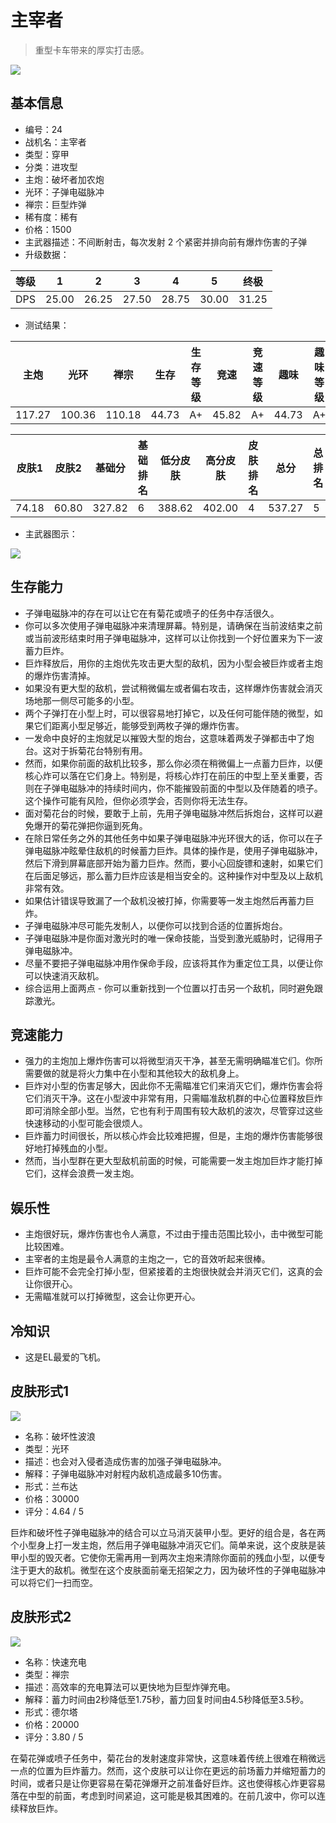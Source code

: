 # 主宰者

> 重型卡车带来的厚实打击感。

<img src="/ships/ship_24.png" style={{zoom:1}}/>

## 基本信息

- 编号：24
- 战机名：主宰者
- 类型：穿甲
- 分类：进攻型
- 主炮：破坏者加农炮
- 光环：子弹电磁脉冲
- 禅宗：巨型炸弹
- 稀有度：稀有
- 价格：1500
- 主武器描述：不间断射击，每次发射 2 个紧密并排向前有爆炸伤害的子弹
- 升级数据：

| 等级 | 1 | 2 | 3 | 4 | 5 | 终极 |
|--|--|--|--|--|--|--|
| DPS | 25.00 | 26.25 | 27.50 | 28.75 | 30.00 | 31.25 |

- 测试结果：

| 主炮 | 光环 | 禅宗 | 生存 | 生存等级 | 竞速 | 竞速等级 | 趣味 | 趣味等级 |
|--|--|--|--|--|--|--|--|--|
| 117.27 | 100.36 | 110.18 | 44.73 | A+ | 45.82 | A+ | 44.73 | A+ |

| 皮肤1 | 皮肤2 | 基础分 | 基础排名 | 低分皮肤 | 高分皮肤 | 皮肤排名 | 总分 | 总排名 |
|--|--|--|--|--|--|--|--|--|
| 74.18 | 60.80 | 327.82 | 6 | 388.62 | 402.00 | 4 | 537.27 | 5 |

- 主武器图示：

<img src="/illustration/main_24.gif" style={{zoom:1}}/>

## 生存能力

- 子弹电磁脉冲的存在可以让它在有菊花或喷子的任务中存活很久。
- 你可以多次使用子弹电磁脉冲来清理屏幕。特别是，请确保在当前波结束之前或当前波形结束时用子弹电磁脉冲，这样可以让你找到一个好位置来为下一波蓄力巨炸。
- 巨炸释放后，用你的主炮优先攻击更大型的敌机，因为小型会被巨炸或者主炮的爆炸伤害清掉。
- 如果没有更大型的敌机，尝试稍微偏左或者偏右攻击，这样爆炸伤害就会消灭场地那一侧尽可能多的小型。
- 两个子弹打在小型上时，可以很容易地打掉它，以及任何可能伴随的微型，如果它们距离小型足够近，能够受到两枚子弹的爆炸伤害。
- 一发命中良好的主炮就足以摧毁大型的炮台，这意味着两发子弹都击中了炮台。这对于拆菊花台特别有用。
- 然而，如果你前面的敌机比较多，那么你必须在稍微偏上一点蓄力巨炸，以便核心炸可以落在它们身上。特别是，将核心炸打在前压的中型上至关重要，否则在子弹电磁脉冲的持续时间内，你不能摧毁前面的中型以及伴随着的喷子。这个操作可能有风险，但你必须学会，否则你将无法生存。
- 面对菊花台的时候，要敢于上前，先用子弹电磁脉冲然后拆炮台，这样可以避免爆开的菊花弹把你逼到死角。
- 在除日常任务之外的其他任务中如果子弹电磁脉冲光环很大的话，你可以在子弹电磁脉冲眩晕住敌机的时候蓄力巨炸。具体的操作是，使用子弹电磁脉冲，然后下滑到屏幕底部开始为蓄力巨炸。然而，要小心回旋镖和速射，如果它们在后面足够远，那么蓄力巨炸应该是相当安全的。这种操作对中型及以上敌机非常有效。
- 如果估计错误导致漏了一个敌机没被打掉，你需要等一发主炮然后再蓄力巨炸。
- 子弹电磁脉冲尽可能先发制人，以便你可以找到合适的位置拆炮台。
- 子弹电磁脉冲是你面对激光时的唯一保命技能，当受到激光威胁时，记得用子弹电磁脉冲。
- 尽量不要把子弹电磁脉冲用作保命手段，应该将其作为重定位工具，以便让你可以快速消灭敌机。
- 综合运用上面两点 - 你可以重新找到一个位置以打击另一个敌机，同时避免跟踪激光。

## 竞速能力

- 强力的主炮加上爆炸伤害可以将微型消灭干净，甚至无需明确瞄准它们。你所需要做的就是将火力集中在小型和其他较大的敌机身上。
- 巨炸对小型的伤害足够大，因此你不无需瞄准它们来消灭它们，爆炸伤害会将它们消灭干净。这在小型波中非常有用，只需瞄准敌机群的中心位置释放巨炸即可消除全部小型。当然，它也有利于周围有较大敌机的波次，尽管穿过这些快速移动的小型可能会很烦人。
- 巨炸蓄力时间很长，所以核心炸会比较难把握，但是，主炮的爆炸伤害能够很好地打掉残血的小型。
- 然而，当小型群在更大型敌机前面的时候，可能需要一发主炮加巨炸才能打掉它们，这样会浪费一发主炮。

## 娱乐性

- 主炮很好玩，爆炸伤害也令人满意，不过由于撞击范围比较小，击中微型可能比较困难。
- 主宰者的主炮是最令人满意的主炮之一，它的音效听起来很棒。
- 巨炸可能不会完全打掉小型，但紧接着的主炮很快就会并消灭它们，这真的会让你很开心。
- 无需瞄准就可以打掉微型，这会让你更开心。

## 冷知识

- 这是EL最爱的飞机。

## 皮肤形式1

<img src="/ships/ship_24_apex_1.png" style={{zoom:1}}/>

- 名称：破坏性波浪
- 类型：光环
- 描述：也会对入侵者造成伤害的加强子弹电磁脉冲。
- 解释：子弹电磁脉冲对射程内敌机造成最多10伤害。
- 形式：兰布达
- 价格：30000
- 评分：4.64 / 5

巨炸和破坏性子弹电磁脉冲的结合可以立马消灭装甲小型。更好的组合是，各在两个小型身上打一发主炮，然后用子弹电磁脉冲消灭它们。简单来说，这个皮肤是装甲小型的毁灭者。它使你无需再用一到两次主炮来清除你面前的残血小型，以便专注于更大的敌机。微型在这个皮肤面前毫无招架之力，因为破坏性的子弹电磁脉冲可以将它们一扫而空。

## 皮肤形式2

<img src="/ships/ship_24_apex_2.png" style={{zoom:1}}/>

- 名称：快速充电
- 类型：禅宗
- 描述：高效率的充电算法可以更快地为巨型炸弹充电。
- 解释：蓄力时间由2秒降低至1.75秒，蓄力回复时间由4.5秒降低至3.5秒。
- 形式：德尔塔
- 价格：20000
- 评分：3.80 / 5

在菊花弹或喷子任务中，菊花台的发射速度非常快，这意味着传统上很难在稍微远一点的位置为巨炸蓄力。然而，这个皮肤可以让你在更远的前场蓄力并缩短蓄力的时间，或者只是让你更容易在菊花弹爆开之前准备好巨炸。这也使得核心炸更容易落在中型的前面，考虑到时间紧迫，这可能是极其困难的。在前几波中，你可以连续释放巨炸。
